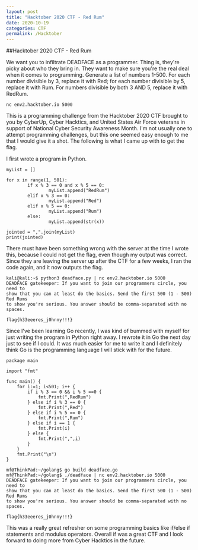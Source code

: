 ```yaml
---
layout: post
title: "Hacktober 2020 CTF - Red Rum"
date: 2020-10-19
categories: CTF
permalink: /Hacktober
---
```

##Hacktober 2020 CTF - Red Rum

We want you to infiltrate DEADFACE as a programmer. Thing is, they're picky about who they bring in. They want to make sure you're the real deal when it comes to programming. Generate a list of numbers 1-500. For each number divisible by 3, replace it with Red; for each number divisible by 5, replace it with Rum. For numbers divisible by both 3 AND 5, replace it with RedRum.

`nc env2.hacktober.io 5000`

This is a programming challenge from the Hacktober 2020 CTF brought to you by CyberUp, Cyber Hacktics, and United States Air Force veterans in support of National Cyber Security Awareness Month. I'm not usually one to attempt programming challenges, but this one seemed easy enough to me that I would give it a shot. The following is what I came up with to get the flag.

I first wrote a program in Python.

```
myList = []

for x in range(1, 501):
        if x % 3 == 0 and x % 5 == 0:
                myList.append("RedRum")
        elif x % 3 == 0:
                myList.append("Red")
        elif x % 5 == 0:
                myList.append("Rum")
        else:
                myList.append(str(x))

jointed = ",".join(myList)
print(jointed)
```

There must have been something wrong with the server at the time I wrote this, because I could not get the flag, even though my output was correct. Since they are leaving the server up after the CTF for a few weeks, I ran the code again, and it now outputs the flag.

```
kali@kali:~$ python3 deadface.py | nc env2.hacktober.io 5000
DEADFACE gatekeeper: If you want to join our programmers circle, you need to
show that you can at least do the basics. Send the first 500 (1 - 500) Red Rums
to show you're serious. You answer should be comma-separated with no spaces.

flag{h33eeeres_j0hnny!!!}
```

Since I've been learning Go recently, I was kind of bummed with myself for just writing the program in Python right away. I rewrote it in Go the next day just to see if I could. It was much easier for me to write it and I definitely think Go is the programming language I will stick with for the future.

```
package main

import "fmt"

func main() {
	for i:=1; i<501; i++ {
		if i % 3 == 0 && i % 5 ==0 {
			fmt.Print(",RedRum")
		} else if i % 3 == 0 {
			fmt.Print(",Red")
		} else if i % 5 == 0 {
			fmt.Print(",Rum")
		} else if i == 1 {
			fmt.Print(i)
		} else {
			fmt.Print(",",i)
		}
	}
	fmt.Print("\n")
}

mf@ThinkPad:~/golang$ go build deadface.go
mf@ThinkPad:~/golang$ ./deadface | nc env2.hacktober.io 5000
DEADFACE gatekeeper: If you want to join our programmers circle, you need to
show that you can at least do the basics. Send the first 500 (1 - 500) Red Rums
to show you're serious. You answer should be comma-separated with no spaces.

flag{h33eeeres_j0hnny!!!}
```

This was a really great refresher on some programming basics like if/else if statements and modulus operators. Overall if was a great CTF and I look forward to doing more from Cyber Hacktics in the future.
